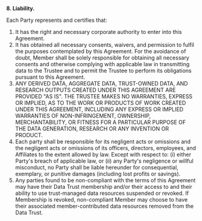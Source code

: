 ## 
**8. Liability.**


Each Party represents and certifies that:



1. It has the right and necessary corporate authority to enter into this Agreement.
2. It has obtained all necessary consents, waivers, and permission to fulfil the purposes contemplated by this Agreement. For the avoidance of doubt, Member shall be solely responsible for obtaining all necessary consents and otherwise complying with applicable law in transmitting data to the Trustee and to permit the Trustee to perform its obligations pursuant to this Agreement.
3. ANY DERIVED DATA, AGGREGATE DATA, TRUST-OWNED DATA, AND RESEARCH OUTPUTS CREATED UNDER THIS AGREEMENT ARE PROVIDED "AS IS". THE TRUSTEE MAKES NO WARRANTIES, EXPRESS OR IMPLIED, AS TO THE WORK OR PRODUCTS OF WORK CREATED UNDER THIS AGREEMENT, INCLUDING ANY EXPRESS OR IMPLIED WARRANTIES OF NON-INFRINGEMENT, OWNERSHIP, MERCHANTABILITY, OR FITNESS FOR A PARTICULAR PURPOSE OF THE DATA GENERATION, RESEARCH OR ANY INVENTION OR PRODUCT.
4. Each party shall be responsible for its negligent acts or omissions and the negligent acts or omissions of its officers, directors, employees, and Affiliates to the extent allowed by law. Except with respect to: (i) either Party's breach of applicable law, or (ii) any Party's negligence or willful misconduct, no Party shall be liable hereunder for consequential, exemplary, or punitive damages (including lost profits or savings).
5. Any parties found to be non-compliant with the terms of this Agreement may have their Data Trust membership and/or their access to and their ability to use trust-managed data resources suspended or revoked. If Membership is revoked, non-compliant Member may choose to have their associated member-contributed data resources removed from the Data Trust.
